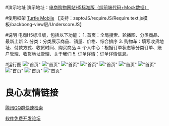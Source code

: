 #演示地址
演示地址：[电商购物网站H5标准版（纯前端代码+Mock数据）](http://yinluhui.oschina.io/shoppingmobilestatic/page/index.html)

#使用框架
[Turtle Mobile](http://yinluhui.oschina.io/turtle-mobile/code/views/index.html)
【支持：zeptoJS/requireJS/Require.text.js模板/backbong-view层/UnderscoreJS】

#说明
    电商H5标准版，包括以下功能：
        1. 首页：全局搜索、轮播图、分类商品、最新上新
        2. 分类：分类展示商品、销量、价格、综合排序
        3. 购物车：填写收货地址、付款方式、收货时间、购买商品
        4. 个人中心：根据订单状态等分类订单、账户管理、收货地址管理、关于我们
        5. 订单详情：订单详情信息。

#运行图
!["首页"](http://oh15pdj79.bkt.clouddn.com/shoppingstore9.jpg)
!["首页"](http://oh15pdj79.bkt.clouddn.com/shoppingstore8.jpg)
!["首页"](http://oh15pdj79.bkt.clouddn.com/shoppingstore7.jpg)
!["首页"](http://oh15pdj79.bkt.clouddn.com/shoppingstore6.jpg)
!["首页"](http://oh15pdj79.bkt.clouddn.com/shoppingstore5.jpg)
!["首页"](http://oh15pdj79.bkt.clouddn.com/shoppingstore4.jpg)
!["首页"](http://oh15pdj79.bkt.clouddn.com/shoppingstore3.jpg)
!["首页"](http://oh15pdj79.bkt.clouddn.com/shoppingstore2.jpg)
!["首页"](http://oh15pdj79.bkt.clouddn.com/shoppingstore1.jpg)
!["首页"](http://oh15pdj79.bkt.clouddn.com/shoppingstore10.jpg)



 # 良心友情链接

[腾讯QQ群快速检索](http://u.720life.cn/s/8cf73f7c)

[软件免费开发论坛](http://u.720life.cn/s/bbb01dc0)